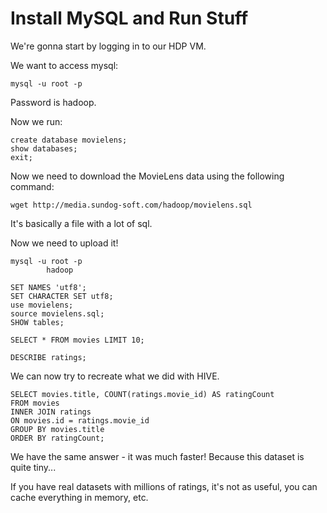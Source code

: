 
# Install MySQL and Run Stuff

We're gonna start by logging in to our HDP VM.

We want to access mysql:

``` 
mysql -u root -p
```

Password is hadoop.

Now we run:

```
create database movielens;
show databases;
exit;
```

Now we need to download the MovieLens data using the following command:

```
wget http://media.sundog-soft.com/hadoop/movielens.sql
```

It's basically a file with a lot of sql. 

Now we need to upload it!

```
mysql -u root -p
        hadoop

SET NAMES 'utf8';
SET CHARACTER SET utf8;
use movielens;
source movielens.sql;
SHOW tables;

SELECT * FROM movies LIMIT 10;

DESCRIBE ratings;

```

We can now try to recreate what we did with HIVE.

```
SELECT movies.title, COUNT(ratings.movie_id) AS ratingCount
FROM movies
INNER JOIN ratings
ON movies.id = ratings.movie_id
GROUP BY movies.title
ORDER BY ratingCount;
```

We have the same answer - it was much faster! Because this dataset is quite tiny... 

If you have real datasets with millions of ratings, it's not as useful, you can cache everything in memory, etc.





